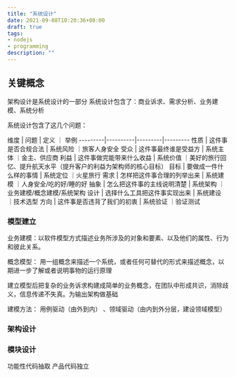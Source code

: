 ```yaml
---
title: "系统设计"
date: 2021-09-08T10:20:36+08:00
draft: true
tags:
- nodejs
- programming
description: ""
---
```


## 关键概念

架构设计是系统设计的一部分
系统设计包含了：商业诉求、需求分析、业务建模、系统分析

系统设计包含了这几个问题：

维度 |  问题 | 定义 ｜ 举例
---------|----------|---------|---------
 性质 | 这件事是否合规合法 | 系统风险 ｜旅客人身安全
 受众 | 这件事最终谁是受益方 | 系统主体 ｜金主、供应商
 利益 | 这件事做完能带来什么收益 | 系统价值 ｜美好的旅行回忆、提升航天水平（提升客户的利益为架构师的核心目标）
 目标 | 要做成一件什么样的事情 | 系统定位  ｜火星旅行
 需求 | 怎样把这件事合理的列举出来 | 系统建模 ｜人身安全/吃的好/睡的好
 抽象 | 怎么把这件事的主线说明清楚 | 系统架构 ｜业务建模/概念建模/系统架构
 设计 | 选择什么工具把这件事实现出来 | 系统建设 ｜技术选型
 方向 | 这件事是否违背了我们的初衷 | 系统验证 ｜验证测试

### 模型建立

业务建模：以软件模型方式描述业务所涉及的对象和要素、以及他们的属性、行为和彼此关系。

概念模型： 用一组概念来描述一个系统，或者任何可替代的形式来描述概念，以期进一步了解或者说明事物的运行原理

建立模型后把复杂的业务诉求构建成简单的业务概念，在团队中形成共识，消除歧义，信息传递不失真。为输出架构做基础

建模方法： 用例驱动（由外到内） 、领域驱动（由内到外分层，建设领域模型）

### 架构设计


### 模块设计

功能性代码抽取
产品代码独立

